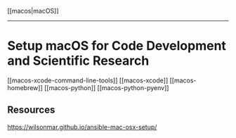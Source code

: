 [[macos|macOS]]

---

# Setup macOS for Code Development and Scientific Research

[[macos-xcode-command-line-tools]]
[[macos-xcode]]
[[macos-homebrew]]
[[macos-python]]
[[macos-python-pyenv]]

## Resources

https://wilsonmar.github.io/ansible-mac-osx-setup/
